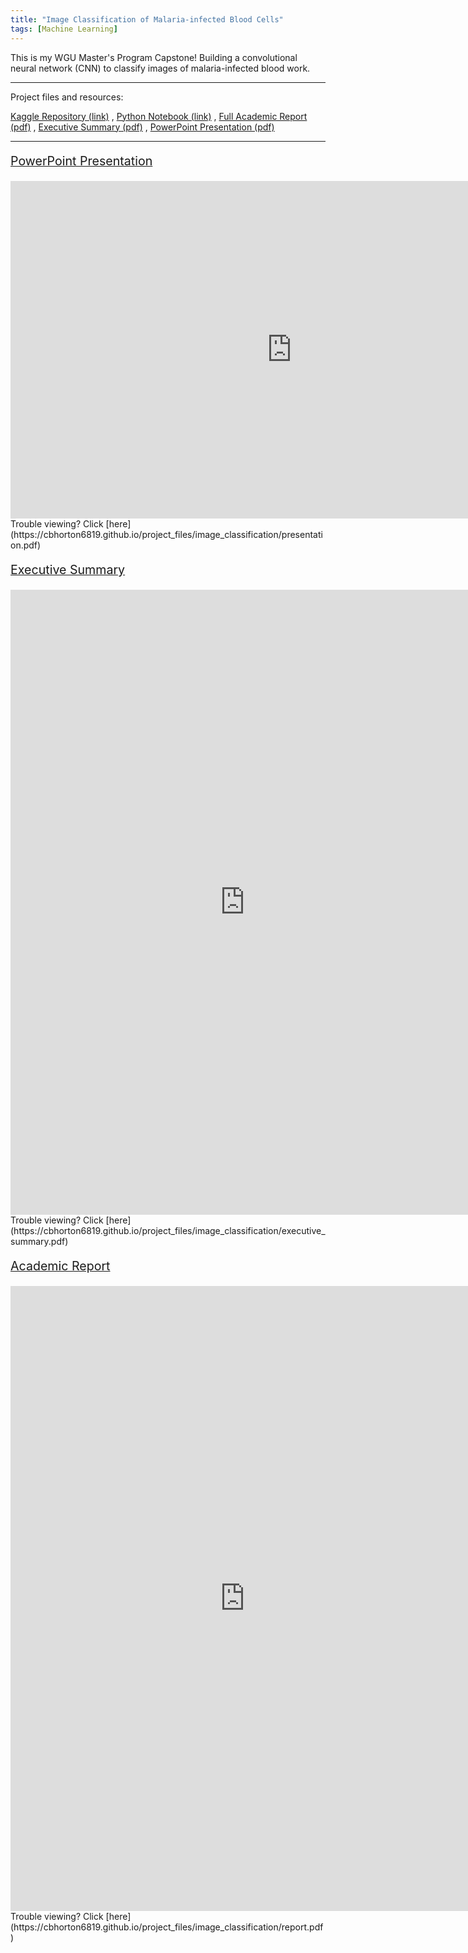 ```yaml
---
title: "Image Classification of Malaria-infected Blood Cells"
tags: [Machine Learning]
---
```


This is my WGU Master's Program Capstone! Building a convolutional neural network (CNN) to classify 
images of malaria-infected blood work.

---

Project files and resources:

[Kaggle Repository (link)](https://www.kaggle.com/datasets/iarunava/cell-images-for-detecting-malaria) , 
[Python Notebook (link)](https://nbviewer.org/urls/cbhorton6819.github.io/project_files/image_classification/capstone.ipynb) , 
[Full Academic Report (pdf)](https://cbhorton6819.github.io/project_files/image_classification/report.pdf) , 
[Executive Summary (pdf)](https://cbhorton6819.github.io/project_files/image_classification/executive_summary.pdf) , 
[PowerPoint Presentation (pdf)](https://cbhorton6819.github.io/project_files/image_classification/presentation.pdf)

---

<p style="font-size:140%; text-decoration:underline;">PowerPoint Presentation</p>

<iframe frameborder="0" scrolling="no" width="900" height="540" src="https://cbhorton6819.github.io/project_files/image_classification/presentation.pdf#zoom=33"> </iframe>
Trouble viewing? Click [here](https://cbhorton6819.github.io/project_files/image_classification/presentation.pdf)

<p style="font-size:140%; text-decoration:underline;">Executive Summary</p>
<iframe frameborder="0" scrolling="no" width="750" height="1000" src="https://cbhorton6819.github.io/project_files/image_classification/executive_summary.pdf#zoom=90"> </iframe>
Trouble viewing? Click [here](https://cbhorton6819.github.io/project_files/image_classification/executive_summary.pdf)

<p style="font-size:140%; text-decoration:underline;">Academic Report</p>
<iframe frameborder="0" scrolling="no" width="750" height="1000" src="https://cbhorton6819.github.io/project_files/image_classification/report.pdf#zoom=90"> </iframe>
Trouble viewing? Click [here](https://cbhorton6819.github.io/project_files/image_classification/report.pdf)